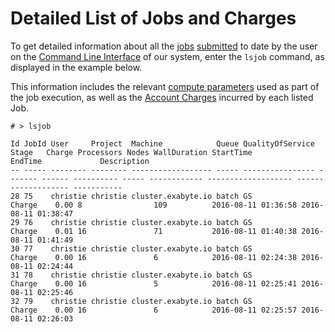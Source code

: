 # Detailed List of Jobs and Charges

To get detailed information about all the [jobs](../overview.md) [submitted](../overview.md) to date by the user on the [Command Line Interface](../../cli/overview.md) of our system, enter the `lsjob` command, as displayed in the example below.
 
This information includes the relevant [compute parameters](../../infrastructure/compute/parameters.md) used as part of the job execution, as well as the [Account Charges](../../accounts/payments-charges.md) incurred by each listed Job.

`# > lsjob`

```
Id JobId User     Project  Machine            Queue QualityOfService Stage   Charge Processors Nodes WallDuration StartTime           EndTime             Description
-- ----- -------- -------- ------------------ ----- ---------------- ------- ------ ---------- ----- ------------ ------------------- ------------------- -----------
28 75    christie christie cluster.exabyte.io batch GS               Charge    0.00 8                109          2016-08-11 01:36:58 2016-08-11 01:38:47
29 76    christie christie cluster.exabyte.io batch GS               Charge    0.01 16               71           2016-08-11 01:40:38 2016-08-11 01:41:49
30 77    christie christie cluster.exabyte.io batch GS               Charge    0.00 16               6            2016-08-11 02:24:38 2016-08-11 02:24:44
31 78    christie christie cluster.exabyte.io batch GS               Charge    0.00 16               5            2016-08-11 02:25:41 2016-08-11 02:25:46
32 79    christie christie cluster.exabyte.io batch GS               Charge    0.00 16               6            2016-08-11 02:25:57 2016-08-11 02:26:03
```
